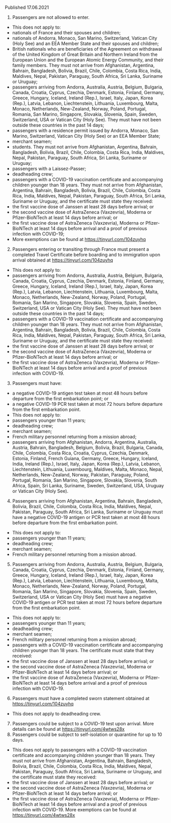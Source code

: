 Published 17.06.2021
1. Passengers are not allowed to enter.
- This does not apply to:
- nationals of France and their spouses and children;
- nationals of Andorra, Monaco, San Marino, Switzerland, Vatican City (Holy See) and an EEA Member State and their spouses and children;
- British nationals who are beneficiaries of the Agreement on withdrawal of the United Kingdom of Great Britain and Northern Ireland from the European Union and the European Atomic Energy Community, and their family members. They must not arrive from Afghanistan, Argentina, Bahrain, Bangladesh, Bolivia, Brazil, Chile, Colombia, Costa Rica, India, Maldives, Nepal, Pakistan, Paraguay, South Africa, Sri Lanka, Suriname or Uruguay;
- passengers arriving from Andorra, Australia, Austria, Belgium, Bulgaria, Canada, Croatia, Cyprus, Czechia, Denmark, Estonia, Finland, Germany, Greece, Hungary, Iceland, Ireland (Rep.), Israel, Italy, Japan, Korea (Rep.), Latvia, Lebanon, Liechtenstein, Lithuania, Luxembourg, Malta, Monaco, Netherlands, New-Zealand, Norway, Poland, Portugal, Romania, San Marino, Singapore, Slovakia, Slovenia, Spain, Sweden, Switzerland, USA or Vatican City (Holy See). They must have not been outside these countries in the past 14 days;
- passengers with a residence permit issued by Andorra, Monaco, San Marino, Switzerland, Vatican City (Holy See) or an EEA Member State;
- merchant seamen;
- students. They must not arrive from Afghanistan, Argentina, Bahrain, Bangladesh, Bolivia, Brazil, Chile, Colombia, Costa Rica, India, Maldives, Nepal, Pakistan, Paraguay, South Africa, Sri Lanka, Suriname or Uruguay;
- passengers with a Laissez-Passer;
- deadheading crew;
- passengers with a COVID-19 vaccination certificate and accompanying children younger than 18 years. They must not arrive from Afghanistan, Argentina, Bahrain, Bangladesh, Bolivia, Brazil, Chile, Colombia, Costa Rica, India, Maldives, Nepal, Pakistan, Paraguay, South Africa, Sri Lanka, Suriname or Uruguay, and the certificate must state they received:
- the first vaccine dose of Janssen at least 28 days before arrival; or
- the second vaccine dose of AstraZeneca (Vaxzevria), Moderna or Pfizer-BioNTech at least 14 days before arrival; or
- the first vaccine dose of AstraZeneca (Vaxzevria), Moderna or Pfizer-BioNTech at least 14 days before arrival and a proof of previous infection with COVID-19;
- More exemptions can be found at <a href="https://tinyurl.com/104zuyhq">https://tinyurl.com/104zuyhq</a> 
2. Passengers entering or transiting through France must present a completed Travel Certificate before boarding and to immigration upon arrival obtained at <a href="https://tinyurl.com/104zuyhq">https://tinyurl.com/104zuyhq</a>
- This does not apply to:
- passengers arriving from Andorra, Australia, Austria, Belgium, Bulgaria, Canada, Croatia, Cyprus, Czechia, Denmark, Estonia, Finland, Germany, Greece, Hungary, Iceland, Ireland (Rep.), Israel, Italy, Japan, Korea (Rep.), Latvia, Lebanon, Liechtenstein, Lithuania, Luxembourg, Malta, Monaco, Netherlands, New-Zealand, Norway, Poland, Portugal, Romania, San Marino, Singapore, Slovakia, Slovenia, Spain, Sweden, Switzerland, USA or Vatican City (Holy See). They must have not been outside these countries in the past 14 days;
- passengers with a COVID-19 vaccination certificate and accompanying children younger than 18 years. They must not arrive from Afghanistan, Argentina, Bahrain, Bangladesh, Bolivia, Brazil, Chile, Colombia, Costa Rica, India, Maldives, Nepal, Pakistan, Paraguay, South Africa, Sri Lanka, Suriname or Uruguay, and the certificate must state they received:
- the first vaccine dose of Janssen at least 28 days before arrival; or
- the second vaccine dose of AstraZeneca (Vaxzevria), Moderna or Pfizer-BioNTech at least 14 days before arrival; or
- the first vaccine dose of AstraZeneca (Vaxzevria), Moderna or Pfizer-BioNTech at least 14 days before arrival and a proof of previous infection with COVID-19.
3. Passengers must have:
- a negative COVID-19 antigen test taken at most 48 hours before departure from the first embarkation point; or
- a negative COVID-19 PCR test taken at most 72 hours before departure from the first embarkation point.
- This does not apply to:
- passengers younger than 11 years;
- deadheading crew;
- merchant seamen;
- French military personnel returning from a mission abroad;
- passengers arriving from Afghanistan, Andorra, Argentina, Australia, Austria, Bahrain, Bangladesh, Belgium, Bolivia, Brazil, Bulgaria, Canada, Chile, Colombia, Costa Rica, Croatia, Cyprus, Czechia, Denmark, Estonia, Finland, French Guiana, Germany, Greece, Hungary, Iceland, India, Ireland (Rep.), Israel, Italy, Japan, Korea (Rep.), Latvia, Lebanon, Liechtenstein, Lithuania, Luxembourg, Maldives, Malta, Monaco, Nepal, Netherlands, New-Zealand, Norway, Pakistan, Paraguay, Poland, Portugal, Romania, San Marino, Singapore, Slovakia, Slovenia, South Africa, Spain, Sri Lanka, Suriname, Sweden, Switzerland, USA, Uruguay or Vatican City (Holy See).
4. Passengers arriving from Afghanistan, Argentina, Bahrain, Bangladesh, Bolivia, Brazil, Chile, Colombia, Costa Rica, India, Maldives, Nepal, Pakistan, Paraguay, South Africa, Sri Lanka, Suriname or Uruguay must have a negative COVID-19 antigen or PCR test taken at most 48 hours before departure from the first embarkation point.
- This does not apply to:
- passengers younger than 11 years;
- deadheading crew;
- merchant seamen;
- French military personnel returning from a mission abroad.
5. Passengers arriving from Andorra, Australia, Austria, Belgium, Bulgaria, Canada, Croatia, Cyprus, Czechia, Denmark, Estonia, Finland, Germany, Greece, Hungary, Iceland, Ireland (Rep.), Israel, Italy, Japan, Korea (Rep.), Latvia, Lebanon, Liechtenstein, Lithuania, Luxembourg, Malta, Monaco, Netherlands, New-Zealand, Norway, Poland, Portugal, Romania, San Marino, Singapore, Slovakia, Slovenia, Spain, Sweden, Switzerland, USA or Vatican City (Holy See) must have a negative COVID-19 antigen or PCR test taken at most 72 hours before departure from the first embarkation point.
- This does not apply to:
- passengers younger than 11 years;
- deadheading crew;
- merchant seamen;
- French military personnel returning from a mission abroad;
- passengers with a COVID-19 vaccination certificate and accompanying children younger than 18 years. The certificate must state that they received:
- the first vaccine dose of Janssen at least 28 days before arrival; or
- the second vaccine dose of AstraZeneca (Vaxzevria), Moderna or Pfizer-BioNTech at least 14 days before arrival; or
- the first vaccine dose of AstraZeneca (Vaxzevria), Moderna or Pfizer-BioNTech at least 14 days before arrival and a proof of previous infection with COVID-19.
6. Passengers must have a completed sworn statement obtained at <a href="https://tinyurl.com/104zuyhq">https://tinyurl.com/104zuyhq</a>
- This does not apply to deadheading crew.
7. Passengers could be subject to a COVID-19 test upon arrival. More details can be found at <a href="https://tinyurl.com/4wtws28x">https://tinyurl.com/4wtws28x</a> 
8. Passengers could be subject to self-isolation or quarantine for up to 10 days.
- This does not apply to passengers with a COVID-19 vaccination certificate and accompanying children younger than 18 years. They must not arrive from Afghanistan, Argentina, Bahrain, Bangladesh, Bolivia, Brazil, Chile, Colombia, Costa Rica, India, Maldives, Nepal, Pakistan, Paraguay, South Africa, Sri Lanka, Suriname or Uruguay, and the certificate must state they received:
- the first vaccine dose of Janssen at least 28 days before arrival; or
- the second vaccine dose of AstraZeneca (Vaxzevria), Moderna or Pfizer-BioNTech at least 14 days before arrival; or
- the first vaccine dose of AstraZeneca (Vaxzevria), Moderna or Pfizer-BioNTech at least 14 days before arrival and a proof of previous infection with COVID-19.
More exemptions can be found at <a href="https://tinyurl.com/4wtws28x">https://tinyurl.com/4wtws28x</a>

